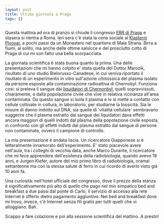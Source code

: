 ```yaml
---
layout: post
title: Ultima giornata a Praga
tags: []
---
```


Questa mattina ad ora di pranzo si chiude il congresso [ERR di Praga](http://www.galileonet.it/postdoc/article/178/post-doc-bohemienne) e stasera si rientra a Roma. Ieri sera c'è stata la cena sociale al [Klasterni Pivovar](http://www.klasterni-pivovar.cz/en/), a pochi passi da un Monastero nel quartiere di Mala Strana. Birra a fiumi, al solito, ma anche delle ottime salsicce e del prosciutto cotto di Praga di cui mi son fatto una bella scorpacciata.

La giornata scientifica è stata buona quanto la prima. Una delle presentazioni che mi hanno colpito e' stata quella del Dottor Marozik, risultato di uno studio Bielorusso-Canadese, in cui veniva riportato il risultato di un esperimento *in vitro* sull'azione citotossica del plasma isolato da persone esposte alla contaminazione radioattiva di Chernobyl. Funziona cosi: si preleva il sangue dai [liquidatori di Chernonbyl](http://www.belarusguide.com/chernobyl1/liquidators.htm), quelli sopravvissuti, chiaramente, e dalla popolazione civile che vive in relativa vicinanza all'area contaminata. Da questo sangue si isola il plasma e lo si mette a contatto con cellule coltivate in coltura, in laboratorio, per studiarne la tossicità. Sia le misure di danno indotto sul DNA, sia quelle di 'vitalità cellulare' sembravano suggerire che il plasma estratto dal sangue dei liquidatori dava effetti ancora maggiori di quelli indotti dal plasma della popolazione civile esposta, in confronto con gli effetti indotti dal plasma estratto dal sangue di persone non contaminate, ovvero il campione di controllo.

La mia presentazione è andata liscia. Un ricercatore Giapponese si è letteralmente innamorato dell'esperimento. E' stato piacevole avere nell'aula, tra i colleghi di vecchia data, anche Marco Durante, il ricercatore che mi fece apprendere dell'esistenza della radiobiologia, quando avevo 19 anni, e Jurgen Kiefer, autore del mio primo libro di radiobiologia, oramai settantenne ma con la stessa salute di ferro in cui ricordo di averlo visto già 10 anni fa.

Una curiosità: nell'hotel ufficiale del congresso, dove il prezzo della stanza è significativamente più alto di quello che pago nel mio simpatico bed and breakfast a due passi dal ponte di Carlo, il servizio di accesso alla rete Internet è offerto dietro pagamento aggiuntivo. Nel bed and breakfast dove mi trovo, invece, c'è Internet senza fili gratis per tutti quelli che vi alloggiano. Bah.

Scappo a fare colazione e poi alla sessione scientifica del mattino. A presto!

